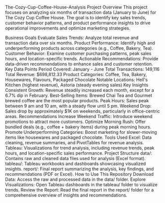 The-Cozy-Cup-Coffee-House-Analysis
Project Overview
This project focuses on analyzing six months of transaction data (January to June) for The Cozy Cup Coffee House. The goal is to identify key sales trends, customer behavior patterns, and product performance insights to drive operational improvements and optimize marketing strategies.

Business Goals
Evaluate Sales Trends: Analyze total revenue and transaction data over six months.
Product Performance: Identify high and underperforming products across categories (e.g., Coffee, Bakery, Tea).
Customer Behavior: Examine customer purchasing patterns, peak sales hours, and location-specific trends.
Actionable Recommendations: Provide data-driven recommendations to enhance sales and customer retention.
Key Data Points
Period Covered: January - June
Total Transactions: 149,116
Total Revenue: $698,812.33
Product Categories: Coffee, Tea, Bakery, Housewares, Flavours, Packaged Chocolate
Notable Locations: Hell's Kitchen (highest revenue), Astoria (steady evening sales)
Key Insights
Consistent Growth: Revenue steadily increased each month, except for a 6.7% dip in February.
Best-Selling Items: Brewed Chai Tea and Gourmet brewed coffee are the most popular products.
Peak Hours: Sales peak between 9 am and 10 am, with a steady flow until 5 pm.
Weekend Drop: Sales drop by approximately $1K on weekends, particularly in office-centric areas.
Recommendations
Increase Weekend Traffic: Introduce weekend promotions to attract more customers.
Optimize Morning Rush: Offer bundled deals (e.g., coffee + bakery items) during peak morning hours.
Promote Underperforming Categories: Boost marketing for slower-moving items like housewares and packaged chocolate.
Tools Used
Excel: Data cleaning, revenue summaries, and PivotTables for revenue analysis.
Tableau: Visualizations for trend analysis, including revenue trends, peak hours, and location-specific sales performance.
Project Structure
data/: Contains raw and cleaned data files used for analysis (Excel format).
tableau/: Tableau workbooks and dashboards showcasing visualized insights.
report/: Final report summarizing the analysis, key findings, and recommendations (PDF or Excel).
How to Use This Repository
Download Data: Access the raw and processed data in the data/ folder.
Explore Visualizations: Open Tableau dashboards in the tableau/ folder to visualize trends.
Review the Report: Read the final report in the report/ folder for a comprehensive overview of insights and recommendations.
